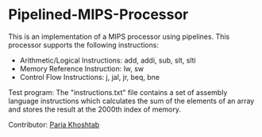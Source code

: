 # Pipelined-MIPS-Processor

This is an implementation of a MIPS processor using pipelines.
This processor supports the following instructions:

* Arithmetic/Logical Instructions: add, addi, sub, slt, slti
* Memory Reference Instruction: lw, sw
* Control Flow Instructions: j, jal, jr, beq, bne

Test program: The "instructions.txt" file contains a set of assembly language instructions which calculates the sum of the elements of an array and stores the result at the 2000th index of memory.

Contributor: [Paria Khoshtab](https://github.com/Theparia/)
